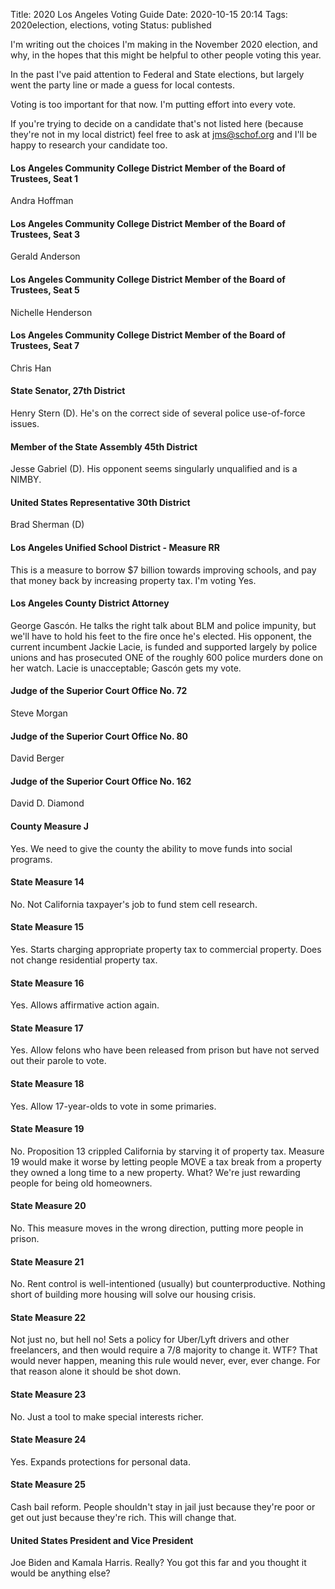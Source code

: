 Title: 2020 Los Angeles Voting Guide
Date: 2020-10-15 20:14
Tags: 2020election, elections, voting
Status: published

I'm writing out the choices I'm making in the November 2020 election, and why, in the hopes that this might be helpful to other people voting this year.

In the past I've paid attention to Federal and State elections, but largely went the party line or made a guess for local contests.

Voting is too important for that now. I'm putting effort into every vote.

If you're trying to decide on a candidate that's not listed here (because they're not in my local district) feel free to ask at jms@schof.org and I'll be happy to research your candidate too. 

#### Los Angeles Community College District Member of the Board of Trustees, Seat 1
Andra Hoffman

#### Los Angeles Community College District Member of the Board of Trustees, Seat 3
Gerald Anderson

#### Los Angeles Community College District Member of the Board of Trustees, Seat 5
Nichelle Henderson

#### Los Angeles Community College District Member of the Board of Trustees, Seat 7
Chris Han

#### State Senator, 27th District
Henry Stern (D). He's on the correct side of several police use-of-force issues.

#### Member of the State Assembly 45th District
Jesse Gabriel (D). His opponent seems singularly unqualified and is a NIMBY.

#### United States Representative 30th District
Brad Sherman (D)

#### Los Angeles Unified School District - Measure RR
This is a measure to borrow $7 billion towards improving schools, and pay that money back by increasing property tax. I'm voting Yes.

#### Los Angeles County District Attorney
George Gascón. He talks the right talk about BLM and police impunity, but we'll have to hold his feet to the fire once he's elected. His opponent, the current incumbent Jackie Lacie, is funded and supported largely by police unions and has prosecuted ONE of the roughly 600 police murders done on her watch. Lacie is unacceptable; Gascón gets my vote.

#### Judge of the Superior Court Office No. 72
Steve Morgan

#### Judge of the Superior Court Office No. 80
David Berger

#### Judge of the Superior Court Office No. 162
David D. Diamond

#### County Measure J
Yes. We need to give the county the ability to move funds into social programs.

#### State Measure 14
No. Not California taxpayer's job to fund stem cell research.

#### State Measure 15
Yes. Starts charging appropriate property tax to commercial property. Does not change residential property tax. 

#### State Measure 16
Yes. Allows affirmative action again.

#### State Measure 17
Yes. Allow felons who have been released from prison but have not served out their parole to vote.

#### State Measure 18
Yes. Allow 17-year-olds to vote in some primaries.

#### State Measure 19
No. Proposition 13 crippled California by starving it of property tax. Measure 19 would make it worse by letting people MOVE a tax break from a property they owned a long time to a new property. What? We're just rewarding people for being old homeowners.

#### State Measure 20
No. This measure moves in the wrong direction, putting more people in prison.

#### State Measure 21
No. Rent control is well-intentioned (usually) but counterproductive. Nothing short of building more housing will solve our housing crisis.

#### State Measure 22
Not just no, but hell no! Sets a policy for Uber/Lyft drivers and other freelancers, and then would require a 7/8 majority to change it. WTF? That would never happen, meaning this rule would never, ever, ever change. For that reason alone it should be shot down. 

#### State Measure 23
No. Just a tool to make special interests richer.

#### State Measure 24
Yes. Expands protections for personal data.

#### State Measure 25
Cash bail reform. People shouldn't stay in jail just because they're poor or get out just because they're rich. This will change that.

#### United States President and Vice President
Joe Biden and Kamala Harris. Really? You got this far and you thought it would be anything else?

